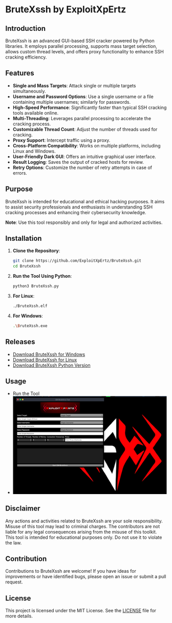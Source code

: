 # BruteXssh by ExploitXpErtz

## Introduction
BruteXssh is an advanced GUI-based SSH cracker powered by Python libraries. It employs parallel processing, supports mass target selection, allows custom thread levels, and offers proxy functionality to enhance SSH cracking efficiency.

## Features
- **Single and Mass Targets**: Attack single or multiple targets simultaneously.
- **Username and Password Options**: Use a single username or a file containing multiple usernames; similarly for passwords.
- **High-Speed Performance**: Significantly faster than typical SSH cracking tools available online.
- **Multi-Threading**: Leverages parallel processing to accelerate the cracking process.
- **Customizable Thread Count**: Adjust the number of threads used for cracking.
- **Proxy Support**: Intercept traffic using a proxy.
- **Cross-Platform Compatibility**: Works on multiple platforms, including Linux and Windows.
- **User-Friendly Dark GUI**: Offers an intuitive graphical user interface.
- **Result Logging**: Saves the output of cracked hosts for review.
- **Retry Options**: Customize the number of retry attempts in case of errors.

## Purpose
BruteXssh is intended for educational and ethical hacking purposes. It aims to assist security professionals and enthusiasts in understanding SSH cracking processes and enhancing their cybersecurity knowledge.

**Note**: Use this tool responsibly and only for legal and authorized activities.

## Installation

1. **Clone the Repository**:
    ```bash
    git clone https://github.com/ExploitXpErtz/BruteXssh.git
    cd BruteXssh
    ```
2. **Run the Tool Using Python**:
    ```bash
    python3 BruteXssh.py
    ```
3. **For Linux**:
    ```bash
    ./BruteXssh.elf
    ```
4. **For Windows**:
    ```bash
    .\BruteXssh.exe
    ```

## Releases
- [Download BruteXssh for Windows](https://github.com/ExploitXpErtz/BruteXssh/releases/latest/download/BruteXssh.exe)
- [Download BruteXssh for Linux](https://github.com/ExploitXpErtz/BruteXssh/releases/latest/download/BruteXssh.elf)
- [Download BruteXssh Python Version](https://github.com/ExploitXpErtz/BruteXssh/releases/latest/download/BruteXssh.py)

## Usage
- Run the Tool
- ![Step One](https://raw.githubusercontent.com/ExploitXpErtz/BruteXssh/main/1.png)

## Disclaimer
Any actions and activities related to BruteXssh are your sole responsibility. Misuse of this tool may lead to criminal charges. The contributors are not liable for any legal consequences arising from the misuse of this toolkit. This tool is intended for educational purposes only. Do not use it to violate the law.

## Contribution
Contributions to BruteXssh are welcome! If you have ideas for improvements or have identified bugs, please open an issue or submit a pull request.

## License
This project is licensed under the MIT License. See the [LICENSE](LICENSE) file for more details.
